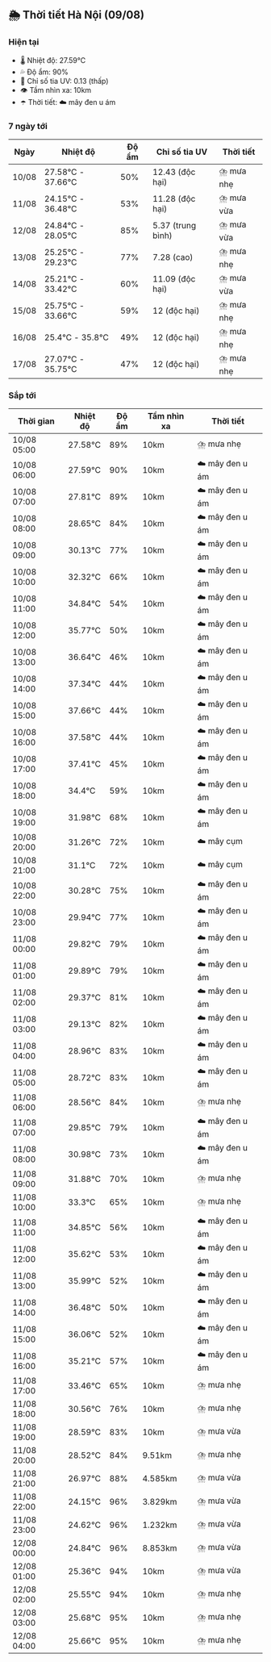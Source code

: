 ## 🌦️ Thời tiết Hà Nội (09/08)

### Hiện tại

- 🌡️ Nhiệt độ: 27.59℃
- 💦 Độ ẩm: 90%
- 🌟 Chỉ số tia UV: 0.13 (thấp)
- 👁️ Tầm nhìn xa: 10km
- ☂️ Thời tiết: ☁️ mây đen u ám

### 7 ngày tới

| Ngày | Nhiệt độ | Độ ẩm | Chỉ số tia UV | Thời tiết |
| --- | --- | --- | --- | --- |
| 10/08 | 27.58℃ - 37.66℃ | 50% | 12.43 (độc hại) | ⛈️ mưa nhẹ |
| 11/08 | 24.15℃ - 36.48℃ | 53% | 11.28 (độc hại) | ⛈️ mưa vừa |
| 12/08 | 24.84℃ - 28.05℃ | 85% | 5.37 (trung bình) | ⛈️ mưa vừa |
| 13/08 | 25.25℃ - 29.23℃ | 77% | 7.28 (cao) | ⛈️ mưa nhẹ |
| 14/08 | 25.21℃ - 33.42℃ | 60% | 11.09 (độc hại) | ⛈️ mưa vừa |
| 15/08 | 25.75℃ - 33.66℃ | 59% | 12 (độc hại) | ⛈️ mưa nhẹ |
| 16/08 | 25.4℃ - 35.8℃ | 49% | 12 (độc hại) | ⛈️ mưa nhẹ |
| 17/08 | 27.07℃ - 35.75℃ | 47% | 12 (độc hại) | ⛈️ mưa nhẹ |

### Sắp tới

| Thời gian | Nhiệt độ | Độ ẩm | Tầm nhìn xa | Thời tiết |
| --- | --- | --- | --- | --- |
| 10/08 05:00 | 27.58℃ | 89% | 10km | ⛈️ mưa nhẹ |
| 10/08 06:00 | 27.59℃ | 90% | 10km | ☁️ mây đen u ám |
| 10/08 07:00 | 27.81℃ | 89% | 10km | ☁️ mây đen u ám |
| 10/08 08:00 | 28.65℃ | 84% | 10km | ☁️ mây đen u ám |
| 10/08 09:00 | 30.13℃ | 77% | 10km | ☁️ mây đen u ám |
| 10/08 10:00 | 32.32℃ | 66% | 10km | ☁️ mây đen u ám |
| 10/08 11:00 | 34.84℃ | 54% | 10km | ☁️ mây đen u ám |
| 10/08 12:00 | 35.77℃ | 50% | 10km | ☁️ mây đen u ám |
| 10/08 13:00 | 36.64℃ | 46% | 10km | ☁️ mây đen u ám |
| 10/08 14:00 | 37.34℃ | 44% | 10km | ☁️ mây đen u ám |
| 10/08 15:00 | 37.66℃ | 44% | 10km | ☁️ mây đen u ám |
| 10/08 16:00 | 37.58℃ | 44% | 10km | ☁️ mây đen u ám |
| 10/08 17:00 | 37.41℃ | 45% | 10km | ☁️ mây đen u ám |
| 10/08 18:00 | 34.4℃ | 59% | 10km | ☁️ mây đen u ám |
| 10/08 19:00 | 31.98℃ | 68% | 10km | ☁️ mây đen u ám |
| 10/08 20:00 | 31.26℃ | 72% | 10km | ☁️ mây cụm |
| 10/08 21:00 | 31.1℃ | 72% | 10km | ☁️ mây cụm |
| 10/08 22:00 | 30.28℃ | 75% | 10km | ☁️ mây đen u ám |
| 10/08 23:00 | 29.94℃ | 77% | 10km | ☁️ mây đen u ám |
| 11/08 00:00 | 29.82℃ | 79% | 10km | ☁️ mây đen u ám |
| 11/08 01:00 | 29.89℃ | 79% | 10km | ☁️ mây đen u ám |
| 11/08 02:00 | 29.37℃ | 81% | 10km | ☁️ mây đen u ám |
| 11/08 03:00 | 29.13℃ | 82% | 10km | ☁️ mây đen u ám |
| 11/08 04:00 | 28.96℃ | 83% | 10km | ☁️ mây đen u ám |
| 11/08 05:00 | 28.72℃ | 83% | 10km | ☁️ mây đen u ám |
| 11/08 06:00 | 28.56℃ | 84% | 10km | ⛈️ mưa nhẹ |
| 11/08 07:00 | 29.85℃ | 79% | 10km | ☁️ mây đen u ám |
| 11/08 08:00 | 30.98℃ | 73% | 10km | ☁️ mây đen u ám |
| 11/08 09:00 | 31.88℃ | 70% | 10km | ⛈️ mưa nhẹ |
| 11/08 10:00 | 33.3℃ | 65% | 10km | ⛈️ mưa nhẹ |
| 11/08 11:00 | 34.85℃ | 56% | 10km | ☁️ mây đen u ám |
| 11/08 12:00 | 35.62℃ | 53% | 10km | ☁️ mây đen u ám |
| 11/08 13:00 | 35.99℃ | 52% | 10km | ☁️ mây đen u ám |
| 11/08 14:00 | 36.48℃ | 50% | 10km | ☁️ mây đen u ám |
| 11/08 15:00 | 36.06℃ | 52% | 10km | ☁️ mây đen u ám |
| 11/08 16:00 | 35.21℃ | 57% | 10km | ☁️ mây đen u ám |
| 11/08 17:00 | 33.46℃ | 65% | 10km | ⛈️ mưa nhẹ |
| 11/08 18:00 | 30.56℃ | 76% | 10km | ⛈️ mưa nhẹ |
| 11/08 19:00 | 28.59℃ | 83% | 10km | ⛈️ mưa vừa |
| 11/08 20:00 | 28.52℃ | 84% | 9.51km | ⛈️ mưa nhẹ |
| 11/08 21:00 | 26.97℃ | 88% | 4.585km | ⛈️ mưa vừa |
| 11/08 22:00 | 24.15℃ | 96% | 3.829km | ⛈️ mưa vừa |
| 11/08 23:00 | 24.62℃ | 96% | 1.232km | ⛈️ mưa vừa |
| 12/08 00:00 | 24.84℃ | 96% | 8.853km | ⛈️ mưa vừa |
| 12/08 01:00 | 25.36℃ | 94% | 10km | ⛈️ mưa vừa |
| 12/08 02:00 | 25.55℃ | 94% | 10km | ⛈️ mưa nhẹ |
| 12/08 03:00 | 25.68℃ | 95% | 10km | ⛈️ mưa nhẹ |
| 12/08 04:00 | 25.66℃ | 95% | 10km | ⛈️ mưa nhẹ |
